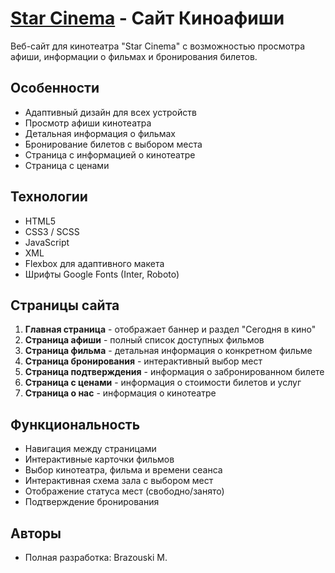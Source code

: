# [Star Cinema](https://flippsser.github.io/KURSOVOI_2_sem/) - Сайт Киноафиши

Веб-сайт для кинотеатра "Star Cinema" с возможностью просмотра афиши, информации о фильмах и бронирования билетов.

## Особенности

- Адаптивный дизайн для всех устройств
- Просмотр афиши кинотеатра
- Детальная информация о фильмах
- Бронирование билетов с выбором места
- Страница с информацией о кинотеатре
- Страница с ценами

## Технологии

- HTML5
- CSS3 / SCSS
- JavaScript
- XML
- Flexbox для адаптивного макета
- Шрифты Google Fonts (Inter, Roboto)

## Страницы сайта

1. **Главная страница** - отображает баннер и раздел "Сегодня в кино"
2. **Страница афиши** - полный список доступных фильмов
3. **Страница фильма** - детальная информация о конкретном фильме
4. **Страница бронирования** - интерактивный выбор мест
5. **Страница подтверждения** - информация о забронированном билете
6. **Страница с ценами** - информация о стоимости билетов и услуг
7. **Страница о нас** - информация о кинотеатре

## Функциональность

- Навигация между страницами
- Интерактивные карточки фильмов
- Выбор кинотеатра, фильма и времени сеанса
- Интерактивная схема зала с выбором мест
- Отображение статуса мест (свободно/занято)
- Подтверждение бронирования

## Авторы


- Полная разработка: Brazouski M.

